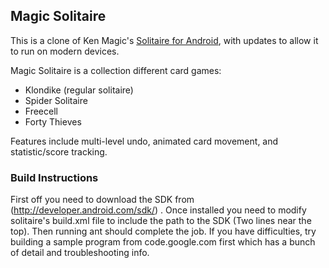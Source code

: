 ## Magic Solitaire

This is a clone of Ken Magic's [Solitaire for Android](https://code.google.com/p/solitaire-for-android/),
with updates to allow it to run on modern devices.

Magic Solitaire is a collection different card games:
* Klondike (regular solitaire)
* Spider Solitaire
* Freecell
* Forty Thieves

Features include multi-level undo, animated card movement, and statistic/score tracking.

### Build Instructions

First off you need to download the SDK from (http://developer.android.com/sdk/) .
Once installed you need to modify solitaire's build.xml file to include the
path to the SDK (Two lines near the top). Then running ant should complete the
job. If you have difficulties, try building a sample program from
code.google.com first which has a bunch of detail and troubleshooting info.

